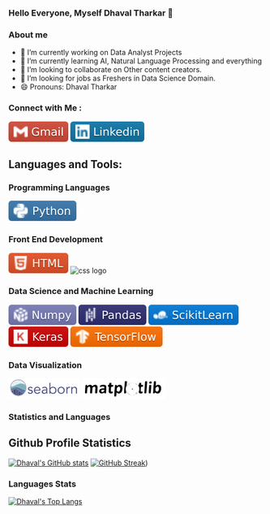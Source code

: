 ### Hello Everyone, Myself Dhaval Tharkar  👋

### About me
- 🔭 I’m currently working on Data Analyst Projects
- 🌱 I’m currently learning AI, Natural Language Processing and everything
- 👯 I’m looking to collaborate on Other content creators.
- 🤔 I’m looking for jobs as Freshers in Data Science Domain. 
- 😄 Pronouns: Dhaval Tharkar

### Connect with Me :
[![Gmail logo](https://raw.githubusercontent.com/Dhavaltharkar/Dhavaltharkar/main/Assets/gmail.svg)](mailto:dhavaltharkar16@gmail.com)
[![LinkedIn](https://raw.githubusercontent.com/Dhavaltharkar/Dhavaltharkar/main/Assets/linkedin.svg)](https://www.linkedin.com/in/dhavaltharkar/)

## Languages and Tools:
### Programming Languages
![Python Logo](https://raw.githubusercontent.com/Dhavaltharkar/Dhavaltharkar/main/Assets/python.svg)

### Front End Development
![HTML logo](https://raw.githubusercontent.com/Dhavaltharkar/Dhavaltharkar/main/Assets/html.svg)
![css logo](https://camo.githubusercontent.com/be42970ac9080fd4bd30cdb8b4d3666cc713cc2571135533e65a7cc2e2d0ccae/68747470733a2f2f696d672e736869656c64732e696f2f62616467652f536373732d4343363639393f6c6f676f3d53617373266c6f676f436f6c6f723d7768697465) 

### Data Science and Machine Learning
![Numpy logo](https://raw.githubusercontent.com/Dhavaltharkar/Dhavaltharkar/main/Assets/numpy.svg)
![pandas logo](https://raw.githubusercontent.com/Dhavaltharkar/Dhavaltharkar/main/Assets/pandas.svg)
![scikitlearn logo](https://raw.githubusercontent.com/Dhavaltharkar/Dhavaltharkar/main/Assets/scikit.svg)
![Keras logo](https://raw.githubusercontent.com/Dhavaltharkar/Dhavaltharkar/main/Assets/keras.svg)
![tensorflow logo](https://raw.githubusercontent.com/Dhavaltharkar/Dhavaltharkar/main/Assets/tensorflow.svg)


### Data Visualization
![seaborn logo](https://raw.githubusercontent.com/Dhavaltharkar/Dhavaltharkar/main/Assets/seaborn_Library.svg)
![matplotlib](https://raw.githubusercontent.com/Dhavaltharkar/Dhavaltharkar/main/Assets/matplotlib.svg)
### Statistics and Languages
## Github Profile Statistics

[![Dhaval's GitHub stats](https://github-readme-stats.vercel.app/api?username=Dhavaltharkar)](https://github.com/Dhavaltharkar/github-readme-stats)
[![GitHub Streak](https://streak-stats.demolab.com/?user=Dhavaltharkar&theme=default)](https://git.io/streak-stats))

### Languages Stats
[![Dhaval's Top Langs](https://github-readme-stats.vercel.app/api/top-langs/?username=Dhavaltharkar&layout=donut-vertical)](https://github.com/Dhavaltharkar/github-readme-stats)
